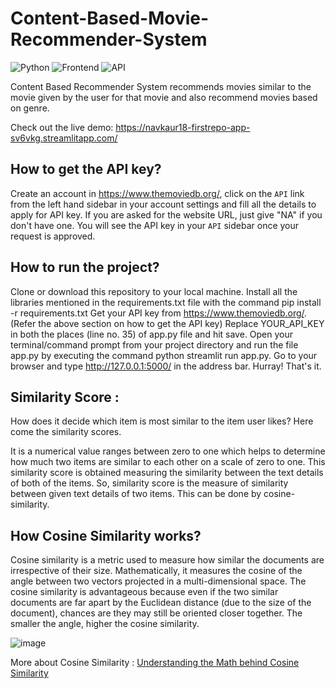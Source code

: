 
# Content-Based-Movie-Recommender-System

![Python](https://img.shields.io/badge/Python-3.7-blueviolet)
![Frontend](https://img.shields.io/badge/Frontend-Streamlit-green)
![API](https://img.shields.io/badge/API-TMDB-fcba03)



Content Based Recommender System recommends movies similar to the movie given by the user for that movie and also recommend movies based on genre.

Check out the live demo: https://navkaur18-firstrepo-app-sv6vkg.streamlitapp.com/

## How to get the API key?

Create an account in https://www.themoviedb.org/, click on the `API` link from the left hand sidebar in your account settings and fill all the details to apply for API key. If you are asked for the website URL, just give "NA" if you don't have one. You will see the API key in your `API` sidebar once your request is approved.

## How to run the project?

Clone or download this repository to your local machine.
Install all the libraries mentioned in the requirements.txt file with the command pip install -r requirements.txt
Get your API key from https://www.themoviedb.org/. (Refer the above section on how to get the API key)
Replace YOUR_API_KEY in both the places (line no. 35) of app.py file and hit save.
Open your terminal/command prompt from your project directory and run the file app.py by executing the command python streamlit run app.py.
Go to your browser and type http://127.0.0.1:5000/ in the address bar.
Hurray! That's it.


## Similarity Score : 

   How does it decide which item is most similar to the item user likes? Here come the similarity scores.
   
   It is a numerical value ranges between zero to one which helps to determine how much two items are similar to each other on a scale of zero to one. This similarity score is obtained measuring the similarity between the text details of both of the items. So, similarity score is the measure of similarity between given text details of two items. This can be done by cosine-similarity.
   
## How Cosine Similarity works?
  Cosine similarity is a metric used to measure how similar the documents are irrespective of their size. Mathematically, it measures the cosine of the angle between two vectors projected in a multi-dimensional space. The cosine similarity is advantageous because even if the two similar documents are far apart by the Euclidean distance (due to the size of the document), chances are they may still be oriented closer together. The smaller the angle, higher the cosine similarity.
  
  ![image](https://user-images.githubusercontent.com/36665975/70401457-a7530680-1a55-11ea-9158-97d4e8515ca4.png)

  
More about Cosine Similarity : [Understanding the Math behind Cosine Similarity](https://www.machinelearningplus.com/nlp/cosine-similarity/)

